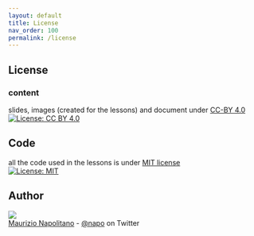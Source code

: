 ```yaml
---
layout: default
title: License
nav_order: 100
permalink: /license
---
```

## License
### content
slides, images (created for the lessons) and document under [CC-BY 4.0](https://creativecommons.org/licenses/by/4.0/)<br/>
 [![License: CC BY 4.0](https://licensebuttons.net/l/by/4.0/80x15.png)](https://creativecommons.org/licenses/by/4.0/)
 
## Code
all the code used in the lessons is under [MIT license](https://github.com/napo/geospatial_course_unitn/blob/master/LICENSE)<br/>
[![License: MIT](https://img.shields.io/badge/License-MIT-yellow.svg)](https://opensource.org/licenses/MIT)


## Author
![](https://avatars0.githubusercontent.com/u/69814?s=200)<br/>
[Maurizio Napolitano](https://github.com/napo) - [@napo](https://twitter.com/napo) on Twitter



